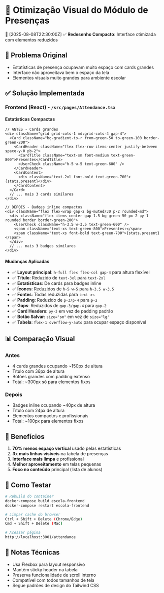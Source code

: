 # 🎯 Otimização Visual do Módulo de Presenças
📅 [2025-08-08T22:30:00Z]
✅ **Redesenho Compacto**: Interface otimizada com elementos reduzidos

## 🐛 Problema Original
- Estatísticas de presença ocupavam muito espaço com cards grandes
- Interface não aproveitava bem o espaço da tela
- Elementos visuais muito grandes para ambiente escolar

## ✅ Solução Implementada

### Frontend (React) - `/src/pages/Attendance.tsx`

#### Estatísticas Compactas
```tsx
// ANTES - Cards grandes
<div className="grid grid-cols-1 md:grid-cols-4 gap-4">
  <Card className="bg-gradient-to-r from-green-50 to-green-100 border-green-200">
    <CardHeader className="flex flex-row items-center justify-between space-y-0 pb-2">
      <CardTitle className="text-sm font-medium text-green-800">Presentes</CardTitle>
      <UserCheck className="h-5 w-5 text-green-600" />
    </CardHeader>
    <CardContent>
      <div className="text-2xl font-bold text-green-700">{stats.present}</div>
    </CardContent>
  </Card>
  // ... mais 3 cards similares
</div>

// DEPOIS - Badges inline compactos
<div className="flex flex-wrap gap-2 bg-muted/30 p-2 rounded-md">
  <div className="flex items-center gap-1.5 bg-green-50 px-2 py-1 rounded border border-green-200">
    <UserCheck className="h-3.5 w-3.5 text-green-600" />
    <span className="text-xs text-green-800">Presentes:</span>
    <span className="text-xs font-bold text-green-700">{stats.present}</span>
  </div>
  // ... mais 3 badges similares
</div>
```

#### Mudanças Aplicadas
- ✅ **Layout principal**: `h-full flex flex-col gap-4` para altura flexível
- ✅ **Título**: Reduzido de `text-3xl` para `text-2xl`
- ✅ **Estatísticas**: De cards para badges inline
- ✅ **Ícones**: Reduzidos de `h-5 w-5` para `h-3.5 w-3.5`
- ✅ **Fontes**: Todas reduzidas para `text-xs`
- ✅ **Padding**: Reduzido de `p-3/p-4` para `p-2`
- ✅ **Gaps**: Reduzidos de `gap-3/gap-4` para `gap-2`
- ✅ **Card Headers**: `py-3` em vez de padding padrão
- ✅ **Botão Salvar**: `size="sm"` em vez de `size="lg"`
- ✅ **Tabela**: `flex-1 overflow-y-auto` para ocupar espaço disponível

## 📊 Comparação Visual

### Antes
- 4 cards grandes ocupando ~150px de altura
- Título com 36px de altura
- Botões grandes com padding extenso
- Total: ~300px só para elementos fixos

### Depois
- Badges inline ocupando ~40px de altura
- Título com 24px de altura  
- Elementos compactos e profissionais
- Total: ~100px para elementos fixos

## 🎯 Benefícios

1. **70% menos espaço vertical** usado pelas estatísticas
2. **3x mais linhas visíveis** na tabela de presenças
3. **Interface mais limpa** e profissional
4. **Melhor aproveitamento** em telas pequenas
5. **Foco no conteúdo** principal (lista de alunos)

## 🔧 Como Testar

```bash
# Rebuild do container
docker-compose build escola-frontend
docker-compose restart escola-frontend

# Limpar cache do browser
Ctrl + Shift + Delete (Chrome/Edge)
Cmd + Shift + Delete (Mac)

# Acessar página
http://localhost:3001/attendance
```

## 📝 Notas Técnicas

- Usa Flexbox para layout responsivo
- Mantém sticky header na tabela
- Preserva funcionalidade de scroll interno
- Compatível com todos tamanhos de tela
- Segue padrões de design do Tailwind CSS